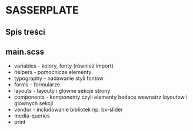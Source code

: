# SASSERPLATE

## Spis treści



## main.scss

* variables - kolory, fonty (również import) 
* helpers - pomocnicze elementy
* typography - nadawanie styli fontow
* forms - formularze
* layouts - layouty i glowne sekcje strony
* components - komponenty czyli elementy bedace wewnatrz layoutow i glownych sekcji
* vendor - includowanie bibliotek np. bx-slider
* media-queries 
* print
